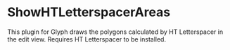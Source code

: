 # ShowHTLetterspacerAreas
This plugin for Glyph draws the polygons calculated by HT Letterspacer in the edit view. Requires HT Letterspacer to be installed.
